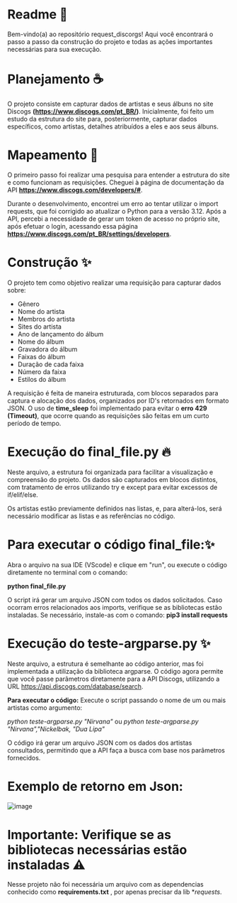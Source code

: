# Readme 📜

Bem-vindo(a) ao repositório request_discorgs! Aqui você encontrará o passo a passo da construção do projeto e todas as ações importantes necessárias para sua execução.

# Planejamento ☕️

O projeto consiste em capturar dados de artistas e seus álbuns no site Discogs **(https://www.discogs.com/pt_BR/)**. Inicialmente, foi feito um estudo da estrutura do site para, posteriormente, capturar dados específicos, como artistas, detalhes atribuídos a eles e aos seus álbuns.

# Mapeamento 📜
O primeiro passo foi realizar uma pesquisa para entender a estrutura do site e como funcionam as requisições. Cheguei à página de documentação da API **https://www.discogs.com/developers/#**.

Durante o desenvolvimento, encontrei um erro ao tentar utilizar o import requests, que foi corrigido ao atualizar o Python para a versão 3.12. Após a API, percebi a necessidade de gerar um token de acesso no próprio site, após efetuar o login, acessando essa página **https://www.discogs.com/pt_BR/settings/developers**.

# Construção ✨

O projeto tem como objetivo realizar uma requisição para capturar dados sobre:


* Gênero
* Nome do artista
* Membros do artista
* Sites do artista
* Ano de lançamento do álbum
* Nome do álbum
* Gravadora do álbum
* Faixas do álbum
* Duração de cada faixa
* Número da faixa
* Estilos do álbum


A requisição é feita de maneira estruturada, com blocos separados para captura e alocação dos dados, organizados por ID's retornados em formato JSON. O uso de **time_sleep** foi implementado para evitar o **erro 429 (Timeout)**, que ocorre quando as requisições são feitas em um curto período de tempo.

# Execução do final_file.py 🔥

Neste arquivo, a estrutura foi organizada para facilitar a visualização e compreensão do projeto. Os dados são capturados em blocos distintos, com tratamento de erros utilizando try e except para evitar excessos de if/elif/else.

Os artistas estão previamente definidos nas listas, e, para alterá-los, será necessário modificar as listas e as referências no código.

# Para executar o código final_file:✨

Abra o arquivo na sua IDE (VScode) e clique em "run", ou execute o código diretamente no terminal com o comando:

**python final_file.py**

O script irá gerar um arquivo JSON com todos os dados solicitados.
Caso ocorram erros relacionados aos imports, verifique se as bibliotecas estão instaladas. Se necessário, instale-as com o comando:
**pip3 install requests**

# Execução do teste-argparse.py ✨

Neste arquivo, a estrutura é semelhante ao código anterior, mas foi implementada a utilização da biblioteca argparse. O código agora permite que você passe parâmetros diretamente para a API Discogs, utilizando a URL https://api.discogs.com/database/search.

**Para executar o código:**
Execute o script passando o nome de um ou mais artistas como argumento:

*python teste-argparse.py "Nirvana"* ou *python teste-argparse.py "Nirvana","Nickelbak, "Dua Lipa"*

O código irá gerar um arquivo JSON com os dados dos artistas consultados, permitindo que a API faça a busca com base nos parâmetros fornecidos.

# Exemplo de retorno em Json:

![image](https://github.com/user-attachments/assets/00422c4d-5ec9-41d9-98bf-189e8d35cb85)


# Importante: Verifique se as bibliotecas necessárias estão instaladas ⚠️ 

Nesse projeto não foi necessária um arquivo com as dependencias conhecido como **requirements.txt** , por apenas precisar da lib **requests*.



